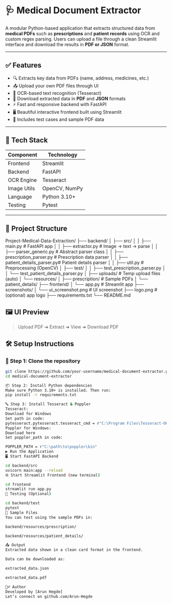 # 🩺 Medical Document Extractor

A modular Python-based application that extracts structured data from **medical PDFs** such as **prescriptions** and **patient records** using OCR and custom regex parsing. Users can upload a file through a clean Streamlit interface and download the results in **PDF or JSON** format.

---

## ✅ Features

- 🔍 Extracts key data from PDFs (name, address, medicines, etc.)
- 📤 Upload your own PDF files through UI
- 🧠 OCR-based text recognition (Tesseract)
- 📄 Download extracted data in **PDF** and **JSON** formats
- ⚡ Fast and responsive backend with FastAPI
- 🖥️ Beautiful interactive frontend built using Streamlit
- 📁 Includes test cases and sample PDF data

---

## 🚀 Tech Stack

| Component   | Technology       |
|-------------|------------------|
| Frontend    | Streamlit        |
| Backend     | FastAPI          |
| OCR Engine  | Tesseract        |
| Image Utils | OpenCV, NumPy    |
| Language    | Python 3.10+     |
| Testing     | Pytest           |

---

## 📂 Project Structure

Project-Medical-Data-Extraction/
├── backend/
│ ├── src/
│ │ ├── main.py # FastAPI app
│ │ ├── extractor.py # Image → text → parse
│ │ ├── parser_generic.py # Abstract parser class
│ │ ├── prescription_parser.py # Prescription data parser
│ │ ├── patient_details_parser.py# Patient details parser
│ │ ├── util.py # Preprocessing (OpenCV)
│ ├── test/
│ │ ├── test_prescription_parser.py
│ │ └── test_patient_details_parser.py
│ ├── uploads/ # Temp upload files (auto)
│ └── resources/
│ ├── prescription/ # Sample PDFs
│ └── patient_details/
├── frontend/
│ └── app.py # Streamlit app
├── screenshots/
│ └── ui_screenshot.png # UI screenshot
├── logo.png # (optional) app logo
├── requirements.txt
└── README.md


## 🖼️ UI Preview

> Upload PDF ➜ Extract ➜ View ➜ Download PDF


## 🛠️ Setup Instructions

### 🔧 Step 1: Clone the repository

```bash
git clone https://github.com/your-username/medical-document-extractor.git
cd medical-document-extractor

📦 Step 2: Install Python dependencies
Make sure Python 3.10+ is installed. Then run:
pip install -r requirements.txt

🔤 Step 3: Install Tesseract & Poppler
Tesseract:
Download for Windows
Set path in code:
pytesseract.pytesseract.tesseract_cmd = r"C:\Program Files\Tesseract-OCR\tesseract.exe"
Poppler for Windows:
Download here
Set poppler_path in code:

POPPLER_PATH = r"C:\path\to\poppler\bin"
▶️ Run the Application
🖥️ Start FastAPI Backend

cd backend/src
uvicorn main:app --reload
🌐 Start Streamlit Frontend (new terminal)

cd frontend
streamlit run app.py
🧪 Testing (Optional)

cd backend/test
pytest
💾 Sample Files
You can test using the sample PDFs in:

backend/resources/prescription/

backend/resources/patient_details/

📤 Output
Extracted data shown in a clean card format in the frontend.

Data can be downloaded as:

extracted_data.json

extracted_data.pdf

🙋‍♂️ Author
Developed by [Arun Hegde]
Let’s connect on github.com/Arun-Hegde
